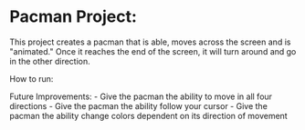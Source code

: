 # Pacman Project: 
This project creates a pacman that is able, moves across the screen and is "animated." 
Once it reaches the end of the screen, it will turn around and go in the other direction.

How to run:  

Future Improvements: - Give the pacman the ability to move in all four directions
                     - Give the pacman the ability follow your cursor
                     - Give the pacman the ability change colors dependent on its direction of movement
